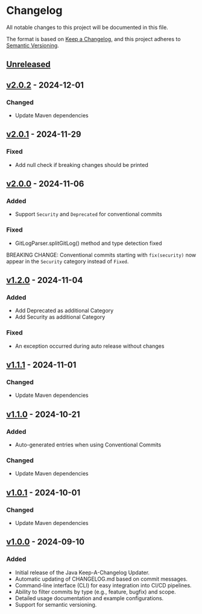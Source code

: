 # Changelog

All notable changes to this project will be documented in this file.

The format is based on [Keep a Changelog](https://keepachangelog.com/en/1.0.0/),
and this project adheres to [Semantic Versioning](https://semver.org/spec/v2.0.0.html).

## [Unreleased]

## [v2.0.2] - 2024-12-01
### Changed
- Update Maven dependencies

## [v2.0.1] - 2024-11-29
### Fixed
- Add null check if breaking changes should be printed

## [v2.0.0] - 2024-11-06
### Added
- Support `Security` and `Deprecated` for conventional commits

### Fixed
- GitLogParser.splitGitLog() method and type detection fixed

BREAKING CHANGE: Conventional commits starting with `fix(security)` now
appear in the `Security` category instead of `Fixed`.

## [v1.2.0] - 2024-11-04
### Added
- Add Deprecated as additional Category
- Add Security as additional Category

### Fixed
- An exception occurred during auto release without changes

## [v1.1.1] - 2024-11-01
### Changed
- Update Maven dependencies

## [v1.1.0] - 2024-10-21
### Added
- Auto-generated entries when using Conventional Commits

### Changed
- Update Maven dependencies

## [v1.0.1] - 2024-10-01
### Changed
- Update Maven dependencies

## [v1.0.0] - 2024-09-10
### Added
- Initial release of the Java Keep-A-Changelog Updater.
- Automatic updating of CHANGELOG.md based on commit messages.
- Command-line interface (CLI) for easy integration into CI/CD pipelines.
- Ability to filter commits by type (e.g., feature, bugfix) and scope.
- Detailed usage documentation and example configurations.
- Support for semantic versioning.

[unreleased]: https://github.com/kirbylink/java-keep-a-changelog-updater/compare/main...HEAD
[v2.0.2]: https://github.com/kirbylink/java-keep-a-changelog-updater/compare/v2.0.1...v2.0.2
[v2.0.1]: https://github.com/kirbylink/java-keep-a-changelog-updater/compare/v2.0.0...v2.0.1
[v2.0.0]: https://github.com/kirbylink/java-keep-a-changelog-updater/compare/v1.2.0...v2.0.0
[v1.2.0]: https://github.com/kirbylink/java-keep-a-changelog-updater/compare/v1.1.1...v1.2.0
[v1.1.1]: https://github.com/kirbylink/java-keep-a-changelog-updater/compare/v1.1.0...v1.1.1
[v1.1.0]: https://github.com/kirbylink/java-keep-a-changelog-updater/compare/v1.0.1...v1.1.0
[v1.0.1]: https://github.com/kirbylink/java-keep-a-changelog-updater/compare/v1.0.0...v1.0.1
[v1.0.0]: https://github.com/kirbylink/java-keep-a-changelog-updater/releases/tag/v1.0.0
